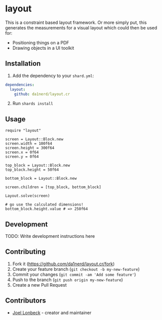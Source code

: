 # layout

This is a constraint based layout framework. Or more simply put, this generates the measurements for a visual layout which could then be used for:

* Positioning things on a PDF
* Drawing objects in a UI toolkit

## Installation

1. Add the dependency to your `shard.yml`:

```yaml
dependencies:
  layout:
    github: da1nerd/layout.cr
```

2. Run `shards install`

## Usage

```crystal
require "layout"

screen = Layout::Block.new
screen.width = 100f64
screen.height = 300f64
screen.x = 0f64
screen.y = 0f64

top_block = Layout::Block.new
top_block.height = 50f64

bottom_block = Layout::Block.new

screen.children = [top_block, bottom_block]

Layout.solve(screen)

# go use the calculated dimensions!
bottom_block.height.value # => 250f64
```

## Development

TODO: Write development instructions here

## Contributing

1. Fork it (<https://github.com/da1nerd/layout.cr/fork>)
2. Create your feature branch (`git checkout -b my-new-feature`)
3. Commit your changes (`git commit -am 'Add some feature'`)
4. Push to the branch (`git push origin my-new-feature`)
5. Create a new Pull Request

## Contributors

- [Joel Lonbeck](https://github.com/da1nerd) - creator and maintainer
